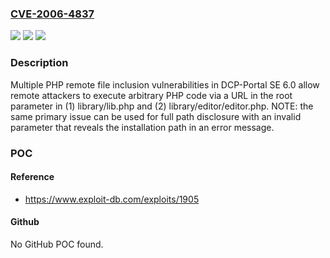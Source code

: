 ### [CVE-2006-4837](https://cve.mitre.org/cgi-bin/cvename.cgi?name=CVE-2006-4837)
![](https://img.shields.io/static/v1?label=Product&message=n%2Fa&color=blue)
![](https://img.shields.io/static/v1?label=Version&message=n%2Fa&color=blue)
![](https://img.shields.io/static/v1?label=Vulnerability&message=n%2Fa&color=brighgreen)

### Description

Multiple PHP remote file inclusion vulnerabilities in DCP-Portal SE 6.0 allow remote attackers to execute arbitrary PHP code via a URL in the root parameter in (1) library/lib.php and (2) library/editor/editor.php.  NOTE: the same primary issue can be used for full path disclosure with an invalid parameter that reveals the installation path in an error message.

### POC

#### Reference
- https://www.exploit-db.com/exploits/1905

#### Github
No GitHub POC found.

